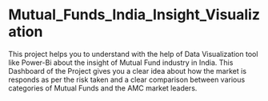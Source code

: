 # Mutual_Funds_India_Insight_Visualization
This project helps you to understand with the help of Data Visualization tool like Power-Bi about the insight of Mutual Fund industry in India. This Dashboard of the Project gives you a clear idea about how the market is responds as per the risk taken and a clear comparison between various categories of Mutual Funds and the AMC market leaders.
